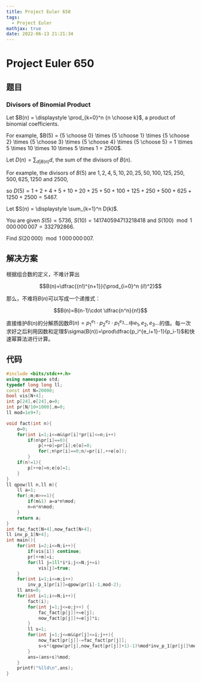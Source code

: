 ```yaml
---
title: Project Euler 650
tags:
  - Project Euler
mathjax: true
date: 2022-06-13 21:21:34
---
```


<escape><!-- more --></escape>

# Project Euler 650

## 题目

### Divisors of Binomial Product

Let $B(n) = \displaystyle \prod_{k=0}^n {n \choose k}$, a product of binomial coefficients.

For example, $B(5) = {5 \choose 0} \times {5 \choose 1} \times {5 \choose 2}  \times {5 \choose 3} \times {5 \choose 4} \times {5 \choose 5} = 1 \times 5 \times 10 \times 10 \times 5 \times 1 = 2500$.

Let $D(n) = \displaystyle \sum_{d|B(n)} d$, the sum of the divisors of $B(n)$.

For example, the divisors of $B(5)$ are $1, 2, 4, 5, 10, 20, 25, 50, 100, 125, 250, 500, 625, 1250$ and $2500$,

so $D(5) = 1 + 2 + 4 + 5 + 10 + 20 + 25 + 50 + 100 + 125 + 250 + 500 + 625 + 1250 + 2500 = 5467$.

Let $S(n) = \displaystyle \sum_{k=1}^n D(k)$.

You are given $S(5) = 5736$, $S(10) = 141740594713218418$ and $S(100) \mod 1\,000\,000\,007 = 332792866$.

Find $S(20\,000) \mod 1\,000\,000\,007$.

## 解决方案

根据组合数的定义，不难计算出

$$B(n)=\dfrac{(n!)^{n+1}}{\prod_{i=0}^n (i!)^2}$$

那么，不难将$B(n)$可以写成一个递推式：

$$B(n)=B(n-1)\cdot \dfrac{n^n}{n!}$$

直接维护$B(n)$的分解质因数$B(n)=p_1^{e_1}\cdot p_2^{e_2}\cdot p_1^{e_3}\dots$中$e_1,e_2,e_3\dots$的值。每一次求好之后利用因数和定理$\sigma(B(n))=\prod\dfrac{p_i^{e_i+1}-1}{p_i-1}$和快速幂算法进行计算。

## 代码

```C++
#include <bits/stdc++.h>
using namespace std;
typedef long long ll;
const int N=20000;
bool vis[N+4];
int p[24],e[24],o=0;
int pr[N/10+1000],m=0;
ll mod=1e9+7;

void fact(int n){
    o=0;
    for(int i=1;i<=m&&pr[i]*pr[i]<=n;i++)
        if(n%pr[i]==0){
            p[++o]=pr[i];e[o]=0;
            for(;n%pr[i]==0;n/=pr[i],++e[o]);
        }
    if(n!=1){
        p[++o]=n;e[o]=1;
    }
}
ll qpow(ll n,ll m){
    ll a=1;
    for(;m;m>>=1){
        if(m&1) a=a*n%mod;
        n=n*n%mod;
    }
    return a;
}
int fac_fact[N+4],now_fact[N+4];
ll inv_p_1[N+4];
int main(){
    for(int i=2;i<=N;i++){
        if(vis[i]) continue;
        pr[++m]=i;
        for(ll j=1ll*i*i;j<=N;j+=i)
            vis[j]=true;
    }
    for(int i=1;i<=m;i++)
        inv_p_1[pr[i]]=qpow(pr[i]-1,mod-2);
    ll ans=0;
    for(int i=1;i<=N;i++){
        fact(i);
        for(int j=1;j<=o;j++) {
            fac_fact[p[j]]+=e[j];
            now_fact[p[j]]+=e[j]*i;
        }
        ll s=1;
        for(int j=1;j<=m&&pr[j]<=i;j++){
            now_fact[pr[j]]-=fac_fact[pr[j]];
            s=s*(qpow(pr[j],now_fact[pr[j]]+1)-1)%mod*inv_p_1[pr[j]]%mod;
        }
        ans=(ans+s)%mod;
    }
    printf("%lld\n",ans);
}
```
